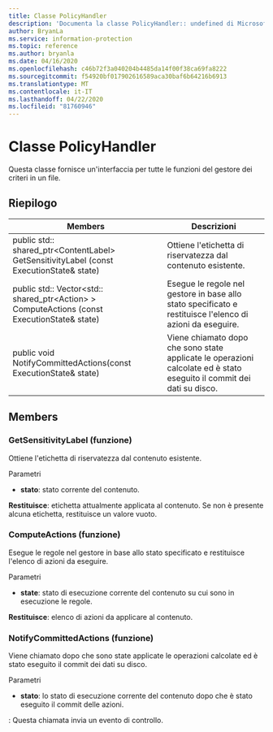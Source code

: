 ```yaml
---
title: Classe PolicyHandler
description: 'Documenta la classe PolicyHandler:: undefined di Microsoft Information Protection (MIP) SDK.'
author: BryanLa
ms.service: information-protection
ms.topic: reference
ms.author: bryanla
ms.date: 04/16/2020
ms.openlocfilehash: c46b72f3a040204b4485da14f00f38ca69fa8222
ms.sourcegitcommit: f54920bf017902616589aca30baf6b64216b6913
ms.translationtype: MT
ms.contentlocale: it-IT
ms.lasthandoff: 04/22/2020
ms.locfileid: "81760946"
---
```

# <a name="class-policyhandler"></a>Classe PolicyHandler 
Questa classe fornisce un'interfaccia per tutte le funzioni del gestore dei criteri in un file.
  
## <a name="summary"></a>Riepilogo
 Members                        | Descrizioni                                
--------------------------------|---------------------------------------------
public std:: shared_ptr\<ContentLabel\> GetSensitivityLabel (const ExecutionState& state)  |  Ottiene l'etichetta di riservatezza dal contenuto esistente.
public std:: Vector\<std:: shared_ptr\<Action\> \> ComputeActions (const ExecutionState& state)  |  Esegue le regole nel gestore in base allo stato specificato e restituisce l'elenco di azioni da eseguire.
public void NotifyCommittedActions(const ExecutionState& state)  |  Viene chiamato dopo che sono state applicate le operazioni calcolate ed è stato eseguito il commit dei dati su disco.
  
## <a name="members"></a>Members
  
### <a name="getsensitivitylabel-function"></a>GetSensitivityLabel (funzione)
Ottiene l'etichetta di riservatezza dal contenuto esistente.

Parametri  
* **stato**: stato corrente del contenuto. 



  
**Restituisce**: etichetta attualmente applicata al contenuto. Se non è presente alcuna etichetta, restituisce un valore vuoto.
  
### <a name="computeactions-function"></a>ComputeActions (funzione)
Esegue le regole nel gestore in base allo stato specificato e restituisce l'elenco di azioni da eseguire.

Parametri  
* **state**: stato di esecuzione corrente del contenuto su cui sono in esecuzione le regole. 



  
**Restituisce**: elenco di azioni da applicare al contenuto.
  
### <a name="notifycommittedactions-function"></a>NotifyCommittedActions (funzione)
Viene chiamato dopo che sono state applicate le operazioni calcolate ed è stato eseguito il commit dei dati su disco.

Parametri  
* **stato**: lo stato di esecuzione corrente del contenuto dopo che è stato eseguito il commit delle azioni. 


: Questa chiamata invia un evento di controllo.